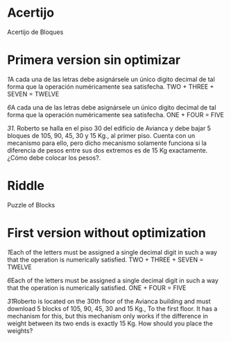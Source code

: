 # Acertijo
Acertijo de Bloques
# Primera version sin optimizar

*1*A cada una de las letras debe asignársele un único digito decimal de tal forma que la operación numéricamente sea satisfecha. TWO + THREE + SEVEN = TWELVE

*6*A cada una de las letras debe asignársele un único digito decimal de tal forma que la operación numéricamente sea satisfecha. ONE + FOUR = FIVE


*31*. Roberto se halla en el piso 30 del edificio de Avianca y debe bajar 5 bloques de 105, 90, 45, 30 y 15 Kg., al primer piso. Cuenta con un mecanismo para ello, pero dicho mecanismo solamente funciona si la diferencia de pesos entre sus dos extremos es de 15 Kg exactamente. ¿Cómo debe colocar los pesos?. 

# Riddle
Puzzle of Blocks
# First version without optimization

*1*Each of the letters must be assigned a single decimal digit in such a way that the operation is numerically satisfied. TWO + THREE + SEVEN = TWELVE

*6*Each of the letters must be assigned a single decimal digit in such a way that the operation is numerically satisfied. ONE + FOUR = FIVE

*31*Roberto is located on the 30th floor of the Avianca building and must download 5 blocks of 105, 90, 45, 30 and 15 Kg., To the first floor. It has a mechanism for this, but this mechanism only works if the difference in weight between its two ends is exactly 15 Kg. How should you place the weights?
